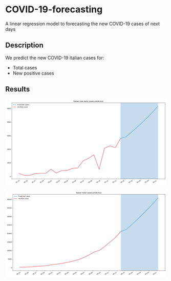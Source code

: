 # COVID-19-forecasting
A linear regression model to forecasting the new COVID-19 cases of next days

## Description
We predict the new COVID-19 italian cases for:
- Total cases
- New positive cases

## Results
![Italian daily cases](https://github.com/AlessandroMinervini/COVID-19-forecasting/blob/master/img/Italian%20new-daily%20cases%20prediction.png)

![Italian new-daily cases](https://github.com/AlessandroMinervini/COVID-19-forecasting/blob/master/img/Italian%20total%20cases%20prediction.png)

